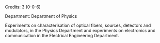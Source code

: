 Credits: 3 (0-0-6)

Department: Department of Physics

Experiments on characterisation of optical fibers, sources, detectors and modulators, in the Physics Department and experiments on electronics and communication in the Electrical Engineering Department.